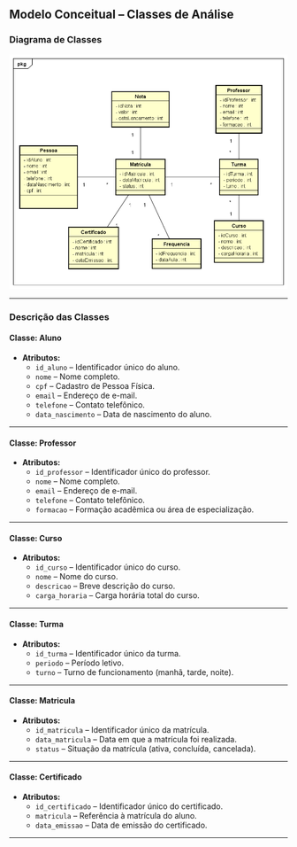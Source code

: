 ## **Modelo Conceitual – Classes de Análise**

### **Diagrama de Classes**
![Diagrama de Classes](./imagens/modelo-conceitual.png)

---

### **Descrição das Classes**

#### **Classe: Aluno**
- **Atributos:**
  - `id_aluno` – Identificador único do aluno.
  - `nome` – Nome completo.
  - `cpf` – Cadastro de Pessoa Física.
  - `email` – Endereço de e-mail.
  - `telefone` – Contato telefônico.
  - `data_nascimento` – Data de nascimento do aluno.

---

#### **Classe: Professor**
- **Atributos:**
  - `id_professor` – Identificador único do professor.
  - `nome` – Nome completo.
  - `email` – Endereço de e-mail.
  - `telefone` – Contato telefônico.
  - `formacao` – Formação acadêmica ou área de especialização.

---

#### **Classe: Curso**
- **Atributos:**
  - `id_curso` – Identificador único do curso.
  - `nome` – Nome do curso.
  - `descricao` – Breve descrição do curso.
  - `carga_horaria` – Carga horária total do curso.

---

#### **Classe: Turma**
- **Atributos:**
  - `id_turma` – Identificador único da turma.
  - `periodo` – Período letivo.
  - `turno` – Turno de funcionamento (manhã, tarde, noite).

---

#### **Classe: Matricula**
- **Atributos:**
  - `id_matricula` – Identificador único da matrícula.
  - `data_matricula` – Data em que a matrícula foi realizada.
  - `status` – Situação da matrícula (ativa, concluída, cancelada).

---

#### **Classe: Certificado**
- **Atributos:**
  - `id_certificado` – Identificador único do certificado.
  - `matricula` – Referência à matrícula do aluno.
  - `data_emissao` – Data de emissão do certificado.

---